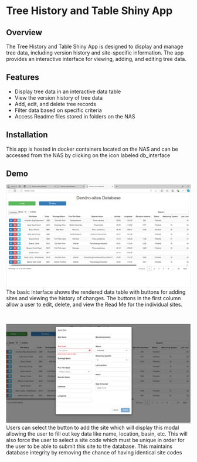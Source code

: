 # Tree History and Table Shiny App

## Overview

The Tree History and Table Shiny App is designed to display and manage tree data, including version history and site-specific information. The app provides an interactive interface for viewing, adding, and editing tree data.

## Features

- Display tree data in an interactive data table
- View the version history of tree data
- Add, edit, and delete tree records
- Filter data based on specific criteria
- Access Readme files stored in folders on the NAS



## Installation

This app is hosted in docker containers located on the NAS and can be accessed from the NAS by clicking on the icon labeled db_interface




## Demo

![Alt text](images/data_table.png)
The basic interface shows the rendered data table with buttons for adding sites and viewing the history of changes. The buttons in the first column allow a user to edit, delete, and view the Read Me for the individual sites.

<br/>


![Alt text](images/add_site_modal.png)
Users can select the button to add the site which will display this modal allowing the user to fill out key data like name, location, basin, etc. This will also force the user to select a site code which must be unique in order for the user to be able to submit this site to the database. This maintains database integrity by removing the chance of having identical site codes


